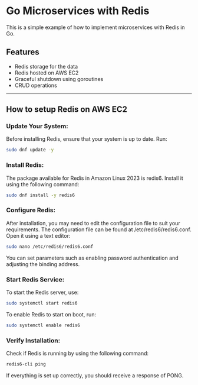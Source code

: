 # Go Microservices with Redis

This is a simple example of how to implement microservices with Redis in Go.

## Features

- Redis storage for the data
- Redis hosted on AWS EC2
- Graceful shutdown using goroutines
- CRUD operations

---
## How to setup Redis on AWS EC2

### Update Your System:

Before installing Redis, ensure that your system is up to date. Run:

```bash
sudo dnf update -y
```

### Install Redis:

The package available for Redis in Amazon Linux 2023 is redis6. Install it using the following command:
```bash
sudo dnf install -y redis6
```

### Configure Redis:

After installation, you may need to edit the configuration file to suit your requirements. The configuration file can be found at /etc/redis6/redis6.conf. Open it using a text editor:

```bash
sudo nano /etc/redis6/redis6.conf
```

You can set parameters such as enabling password authentication and adjusting the binding address.

### Start Redis Service:

To start the Redis server, use:

```bash
sudo systemctl start redis6
```

To enable Redis to start on boot, run:

```bash
sudo systemctl enable redis6
```

### Verify Installation:

Check if Redis is running by using the following command:

```bash
redis6-cli ping
```

If everything is set up correctly, you should receive a response of PONG.
